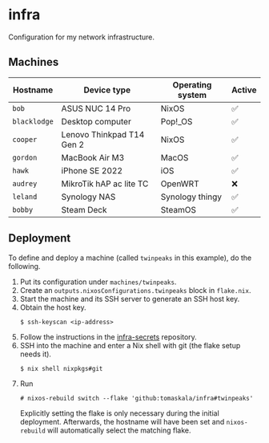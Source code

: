 # infra

Configuration for my network infrastructure.

## Machines

| Hostname | Device type | Operating system | Active |
| ------------ | ------------------------- | ---------------- | ------------------ |
| `bob` | ASUS NUC 14 Pro | NixOS | :white_check_mark: |
| `blacklodge` | Desktop computer | Pop!\_OS | :white_check_mark: |
| `cooper` | Lenovo Thinkpad T14 Gen 2 | NixOS | :white_check_mark: |
| `gordon` | MacBook Air M3 | MacOS | :white_check_mark: |
| `hawk` | iPhone SE 2022 | iOS | :white_check_mark: |
| `audrey` | MikroTik hAP ac lite TC | OpenWRT | :x: |
| `leland` | Synology NAS | Synology thingy | :white_check_mark: |
| `bobby` | Steam Deck | SteamOS | :white_check_mark: |

## Deployment

To define and deploy a machine (called `twinpeaks` in this example), do the
following.

1. Put its configuration under `machines/twinpeaks`.
2. Create an `outputs.nixosConfigurations.twinpeaks` block in `flake.nix`.
3. Start the machine and its SSH server to generate an SSH host key.
4. Obtain the host key.
   ```
   $ ssh-keyscan <ip-address>
   ```
5. Follow the instructions in the
   [infra-secrets](https://github.com/tomaskala/infra-secrets) repository.
6. SSH into the machine and enter a Nix shell with git (the flake setup needs
   it).
   ```
   $ nix shell nixpkgs#git
   ```
7. Run
   ```
   # nixos-rebuild switch --flake 'github:tomaskala/infra#twinpeaks'
   ```
   Explicitly setting the flake is only necessary during the initial
   deployment. Afterwards, the hostname will have been set and `nixos-rebuild`
   will automatically select the matching flake.
